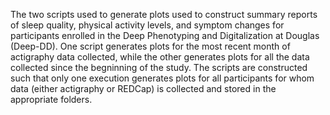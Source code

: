 The two scripts used to generate plots used to construct summary reports of sleep quality, physical activity levels, and symptom changes for participants enrolled in the Deep Phenotyping and Digitalization at Douglas (Deep-DD).
One script generates plots for the most recent month of actigraphy data collected, while the other generates plots for all the data collected since the begninning of the study.
The scripts are constructed such that only one execution generates plots for all participants for whom data (either actigraphy or REDCap) is collected and stored in the appropriate folders.
